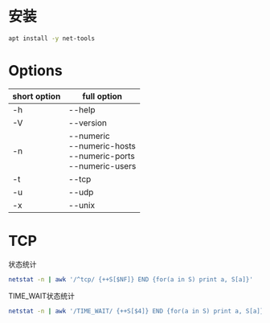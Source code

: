 # 安装

```sh
apt install -y net-tools
```
# Options

| short option | full option                                                                 |
| ------------ | --------------------------------------------------------------------------- |
| -h           | --help                                                                      |
| -V           | --version                                                                   |
| -n           | --numeric <br/> --numeric-hosts <br/> --numeric-ports <br/> --numeric-users |
| -t           | --tcp                                                                       |
| -u           | --udp                                                                       |
| -x           | --unix                                                                      |

# TCP

状态统计
```sh
netstat -n | awk '/^tcp/ {++S[$NF]} END {for(a in S) print a, S[a]}'
```

TIME_WAIT状态统计
```sh
netstat -n | awk '/TIME_WAIT/ {++S[$4]} END {for(a in S) print a, S[a]}' | sort -r -n -k2 -t' '
```
